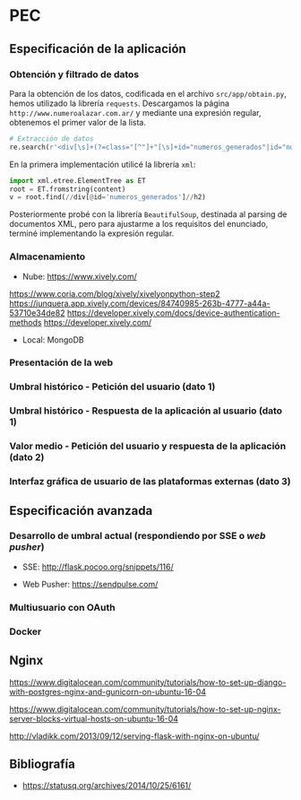# PEC

## Especificación de la aplicación


### Obtención y filtrado de datos

Para la obtención de los datos, codificada en el archivo `src/app/obtain.py`, hemos utilizado la librería `requests`. Descargamos la página `http://www.numeroalazar.com.ar/` y mediante una expresión regular, obtenemos el primer valor de la lista.

``` python
# Extracción de datos
re.search(r'<div[\s]+(?=class="[^"]+"[\s]+id="numeros_generados"|id="numeros_generados"[\s]+class="[^"]+")[^>]*>.+?<h2>[^\<]+<\/h2>(.+?)<\/div>', content, flags=re.MULTILINE|re.DOTALL)
```

En la primera implementación utilicé la librería `xml`:

``` python
import xml.etree.ElementTree as ET
root = ET.fromstring(content)
v = root.find(//div[@id='numeros_generados']//h2)
```

Posteriormente probé con la librería `BeautifulSoup`, destinada al parsing de documentos XML, pero para ajustarme a los requisitos del enunciado, terminé implementando la expresión regular.

### Almacenamiento

- Nube: https://www.xively.com/

https://www.coria.com/blog/xively/xivelyonpython-step2
https://junquera.app.xively.com/devices/84740985-263b-4777-a44a-53710e34de82
https://developer.xively.com/docs/device-authentication-methods
https://developer.xively.com/

- Local: MongoDB

### Presentación de la web

### Umbral histórico - Petición del usuario (dato 1)

### Umbral histórico - Respuesta de la aplicación al usuario (dato 1)

### Valor medio - Petición del usuario y respuesta de la aplicación (dato 2)

### Interfaz gráfica de usuario de las plataformas externas (dato 3)

## Especificación avanzada

### Desarrollo de umbral actual (respondiendo por SSE o *web pusher*)

- SSE: http://flask.pocoo.org/snippets/116/

- Web Pusher: https://sendpulse.com/

### Multiusuario con OAuth

### Docker


## Nginx

https://www.digitalocean.com/community/tutorials/how-to-set-up-django-with-postgres-nginx-and-gunicorn-on-ubuntu-16-04

https://www.digitalocean.com/community/tutorials/how-to-set-up-nginx-server-blocks-virtual-hosts-on-ubuntu-16-04

http://vladikk.com/2013/09/12/serving-flask-with-nginx-on-ubuntu/

## Bibliografía

- https://statusq.org/archives/2014/10/25/6161/
